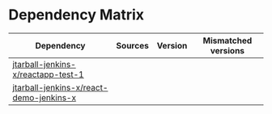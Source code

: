 # Dependency Matrix

Dependency | Sources | Version | Mismatched versions
---------- | ------- | ------- | -------------------
[jtarball-jenkins-x/reactapp-test-1](https://github.com/jtarball-jenkins-x/reactapp-test-1.git) |  | []() | 
[jtarball-jenkins-x/react-demo-jenkins-x](https://github.com/jtarball-jenkins-x/react-demo-jenkins-x.git) |  | []() | 
